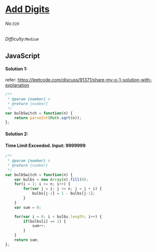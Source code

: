 # [Add Digits](https://leetcode.com/problems/add-digits/)
###### No:`319`
###### Difficulty:`Medium`
## JavaScript

#### Solution 1:
refer: https://leetcode.com/discuss/91371/share-my-o-1-solution-with-explanation
```js
/**
 * @param {number} n
 * @return {number}
 */
var bulbSwitch = function(n) {
    return parseInt(Math.sqrt(n));
};
```


#### Solution 2:
#### Time Limit Exceeded. Input: 9999999
```js
/**
 * @param {number} n
 * @return {number}
 */
var bulbSwitch = function(n) {
    var bulbs = new Array(n).fill(0);
    for(i = 1; i <= n; i++) {
        for(var j = i; j <= n; j = j + i) {
            bulbs[j-1] = 1 - bulbs[j-1];
        }
    }   
    var sum = 0;

    for(var i = 0; i < bulbs.length; i++) {
        if(bulbs[i] == 1) {
            sum++;
        }    
    }
    return sum;
};
```

